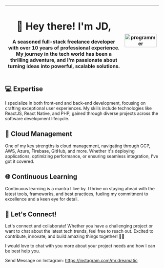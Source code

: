 
| <p style="width:50%;"><h1>👋 Hey there! I'm JD,</h1>A seasoned full-stack freelance developer with over 10 years of professional experience. My journey in the tech world has been a thrilling adventure, and I'm passionate about turning ideas into powerful, scalable solutions.</p> | <img src="https://media.tenor.com/2uyENRmiUt0AAAAC/coding.gif" alt="programmer" style="width:100%;"> |
| --- | --- |




## 💻 Expertise

I specialize in both front-end and back-end development, focusing on crafting exceptional user experiences. My skills include technologies like ReactJS, React Native, and PHP, gained through diverse projects across the software development lifecycle.

## 🚀 Cloud Management

One of my key strengths is cloud management, navigating through GCP, AWS, Azure, Firebase, GitHub, and more. Whether it's deploying applications, optimizing performance, or ensuring seamless integration, I've got it covered.

## 🌐 Continuous Learning

Continuous learning is a mantra I live by. I thrive on staying ahead with the latest tools, frameworks, and best practices, fueling my commitment to excellence and a keen eye for detail.

## 🌟 Let's Connect!

Let's connect and collaborate! Whether you have a challenging project or want to chat about the latest tech trends, feel free to reach out. Excited to contribute, innovate, and build amazing things together! 🚀✨


I would love to chat with you more about your project needs and how I can be best help you.

Send Message on Instagram: https://instagram.com/mr.dreamatic








